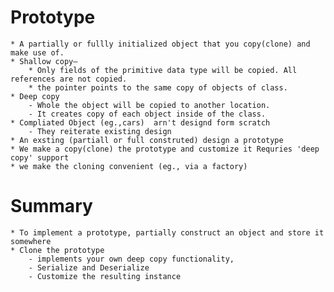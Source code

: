# Prototype
    * A partially or fullly initialized object that you copy(clone) and make use of.
    * Shallow copy—
        * Only fields of the primitive data type will be copied. All references are not copied.
        * the pointer points to the same copy of objects of class.
    * Deep copy
        - Whole the object will be copied to another location.
        - It creates copy of each object inside of the class.
    * Compliated Object (eg.,cars)  arn't designd form scratch
        - They reiterate existing design
    * An exsting (partiall or full construted) design a prototype
    * We make a copy(clone) the prototype and customize it Requries 'deep copy' support
    * we make the cloning convenient (eg., via a factory)

# Summary
    * To implement a prototype, partially construct an object and store it somewhere
    * Clone the prototype
        - implements your own deep copy functionality, 
        - Serialize and Deserialize
        - Customize the resulting instance

